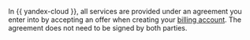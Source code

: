 In {{ yandex-cloud }}, all services are provided under an agreement you enter into by accepting an offer when creating your [billing account](../../billing/concepts/billing-account.md). The agreement does not need to be signed by both parties.
